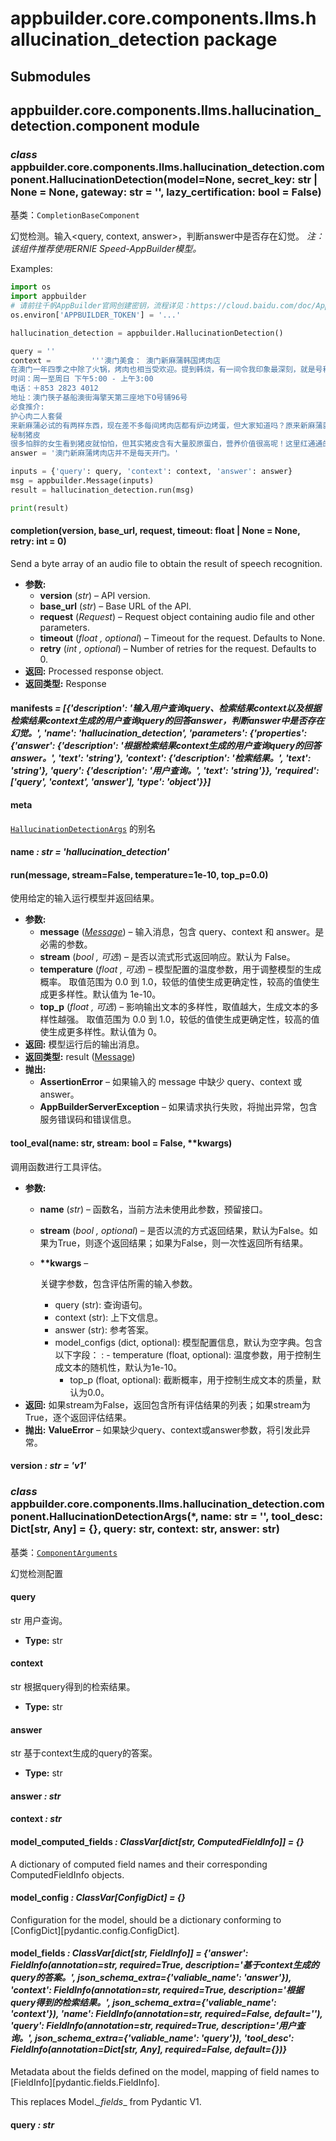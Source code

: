 # appbuilder.core.components.llms.hallucination_detection package

## Submodules

## appbuilder.core.components.llms.hallucination_detection.component module

### *class* appbuilder.core.components.llms.hallucination_detection.component.HallucinationDetection(model=None, secret_key: str | None = None, gateway: str = '', lazy_certification: bool = False)

基类：`CompletionBaseComponent`

幻觉检测。输入<query, context, answer>，判断answer中是否存在幻觉。
 *注：该组件推荐使用ERNIE Speed-AppBuilder模型。*

Examples:

```python
import os
import appbuilder
# 请前往千帆AppBuilder官网创建密钥，流程详见：https://cloud.baidu.com/doc/AppBuilder/s/Olq6grrt6#1%E3%80%81%E5%88%9B%E5%BB%BA%E5%AF%86%E9%92%A5
os.environ['APPBUILDER_TOKEN'] = '...'

hallucination_detection = appbuilder.HallucinationDetection()

query = ''
context =         '''澳门美食： 澳门新麻蒲韩国烤肉店
在澳门一年四季之中除了火锅，烤肉也相当受欢迎。提到韩烧，有一间令我印象最深刻，就是号称韩国第一的烤肉店－新麻蒲韩国烤肉店，光是韩国的分店便多达四百多间，海外分店更是遍布世界各地，2016年便落户澳门筷子基区，在原本已经食肆林立的地方一起百花齐放！店内的装修跟韩国分店还完度几乎没差，让食客彷如置身于韩国的感觉，还要大赞其抽风系统不俗，离开时身上都不会沾上烤肉味耶！
时间：周一至周日 下午5:00 - 上午3:00
电话：＋853 2823 4012
地址：澳门筷子基船澳街海擎天第三座地下O号铺96号
必食推介:
护心肉二人套餐
来新麻蒲必试的有两样东西，现在差不多每间烤肉店都有炉边烤蛋，但大家知道吗？原来新麻蒲就是炉边烤蛋的开创者，既然是始祖，这已经是个非吃不可的理由！还有一款必试的就是护心肉，即是猪的横隔膜与肝中间的部分，每头猪也只有200克这种肉，非常珍贵，其味道吃起来有种独特的肉香味，跟牛护心肉一样精彩！
秘制猪皮
很多怕胖的女生看到猪皮就怕怕，但其实猪皮含有大量胶原蛋白，营养价值很高呢！这里红通通的猪皮还经过韩国秘制酱汁处理过，会有一点点辣味。烤猪皮的时候也需特别注意火侯，这样吃起来才会有外脆内Q的口感！'''
answer = '澳门新麻蒲烤肉店并不是每天开门。'

inputs = {'query': query, 'context': context, 'answer': answer}
msg = appbuilder.Message(inputs)
result = hallucination_detection.run(msg)

print(result)
```

#### completion(version, base_url, request, timeout: float | None = None, retry: int = 0)

Send a byte array of an audio file to obtain the result of speech recognition.

* **参数:**
  * **version** (*str*) – API version.
  * **base_url** (*str*) – Base URL of the API.
  * **request** (*Request*) – Request object containing audio file and other parameters.
  * **timeout** (*float* *,* *optional*) – Timeout for the request. Defaults to None.
  * **retry** (*int* *,* *optional*) – Number of retries for the request. Defaults to 0.
* **返回:**
  Processed response object.
* **返回类型:**
  Response

#### manifests *= [{'description': '输入用户查询query、检索结果context以及根据检索结果context生成的用户查询query的回答answer，判断answer中是否存在幻觉。', 'name': 'hallucination_detection', 'parameters': {'properties': {'answer': {'description': '根据检索结果context生成的用户查询query的回答answer。', 'text': 'string'}, 'context': {'description': '检索结果。', 'text': 'string'}, 'query': {'description': '用户查询。', 'text': 'string'}}, 'required': ['query', 'context', 'answer'], 'type': 'object'}}]*

#### meta

[`HallucinationDetectionArgs`](#appbuilder.core.components.llms.hallucination_detection.component.HallucinationDetectionArgs) 的别名

#### name *: str* *= 'hallucination_detection'*

#### run(message, stream=False, temperature=1e-10, top_p=0.0)

使用给定的输入运行模型并返回结果。

* **参数:**
  * **message** ([*Message*](appbuilder.core.md#appbuilder.core.message.Message)) – 输入消息，包含 query、context 和 answer。是必需的参数。
  * **stream** (*bool* *,*  *可选*) – 是否以流式形式返回响应。默认为 False。
  * **temperature** (*float* *,*  *可选*) – 模型配置的温度参数，用于调整模型的生成概率。
    取值范围为 0.0 到 1.0，较低的值使生成更确定性，较高的值使生成更多样性。默认值为 1e-10。
  * **top_p** (*float* *,*  *可选*) – 影响输出文本的多样性，取值越大，生成文本的多样性越强。
    取值范围为 0.0 到 1.0，较低的值使生成更确定性，较高的值使生成更多样性。默认值为 0。
* **返回:**
  模型运行后的输出消息。
* **返回类型:**
  result ([Message](appbuilder.core.md#appbuilder.core.message.Message))
* **抛出:**
  * **AssertionError** – 如果输入的 message 中缺少 query、context 或 answer。
  * **AppBuilderServerException** – 如果请求执行失败，将抛出异常，包含服务错误码和错误信息。

#### tool_eval(name: str, stream: bool = False, \*\*kwargs)

调用函数进行工具评估。

* **参数:**
  * **name** (*str*) – 函数名，当前方法未使用此参数，预留接口。
  * **stream** (*bool* *,* *optional*) – 是否以流的方式返回结果，默认为False。如果为True，则逐个返回结果；如果为False，则一次性返回所有结果。
  * **\*\*kwargs** – 

    关键字参数，包含评估所需的输入参数。
    - query (str): 查询语句。
    - context (str): 上下文信息。
    - answer (str): 参考答案。
    - model_configs (dict, optional): 模型配置信息，默认为空字典。包含以下字段：
      : - temperature (float, optional): 温度参数，用于控制生成文本的随机性，默认为1e-10。
        - top_p (float, optional): 截断概率，用于控制生成文本的质量，默认为0.0。
* **返回:**
  如果stream为False，返回包含所有评估结果的列表；如果stream为True，逐个返回评估结果。
* **抛出:**
  **ValueError** – 如果缺少query、context或answer参数，将引发此异常。

#### version *: str* *= 'v1'*

### *class* appbuilder.core.components.llms.hallucination_detection.component.HallucinationDetectionArgs(\*, name: str = '', tool_desc: Dict[str, Any] = {}, query: str, context: str, answer: str)

基类：[`ComponentArguments`](appbuilder.core.md#appbuilder.core.component.ComponentArguments)

幻觉检测配置

#### query

str
用户查询。

* **Type:**
  str

#### context

str
根据query得到的检索结果。

* **Type:**
  str

#### answer

str
基于context生成的query的答案。

* **Type:**
  str

#### answer *: str*

#### context *: str*

#### model_computed_fields *: ClassVar[dict[str, ComputedFieldInfo]]* *= {}*

A dictionary of computed field names and their corresponding ComputedFieldInfo objects.

#### model_config *: ClassVar[ConfigDict]* *= {}*

Configuration for the model, should be a dictionary conforming to [ConfigDict][pydantic.config.ConfigDict].

#### model_fields *: ClassVar[dict[str, FieldInfo]]* *= {'answer': FieldInfo(annotation=str, required=True, description='基于context生成的query的答案。', json_schema_extra={'valiable_name': 'answer'}), 'context': FieldInfo(annotation=str, required=True, description='根据query得到的检索结果。', json_schema_extra={'valiable_name': 'context'}), 'name': FieldInfo(annotation=str, required=False, default=''), 'query': FieldInfo(annotation=str, required=True, description='用户查询。', json_schema_extra={'valiable_name': 'query'}), 'tool_desc': FieldInfo(annotation=Dict[str, Any], required=False, default={})}*

Metadata about the fields defined on the model,
mapping of field names to [FieldInfo][pydantic.fields.FieldInfo].

This replaces Model._\_fields_\_ from Pydantic V1.

#### query *: str*
